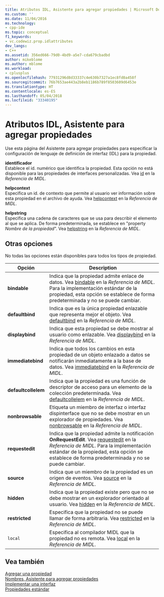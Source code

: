 ```yaml
---
title: Atributos IDL, Asistente para agregar propiedades | Microsoft Docs
ms.custom: ''
ms.date: 11/04/2016
ms.technology:
- cpp-ide
ms.topic: conceptual
f1_keywords:
- vc.codewiz.prop.idlattributes
dev_langs:
- C++
ms.assetid: 356ed666-79d0-4bd9-a5e7-cda679cbadbd
author: mikeblome
ms.author: mblome
ms.workload:
- cplusplus
ms.openlocfilehash: 77931296d8d33337c4e630b7327a1ec8fd0a458f
ms.sourcegitcommit: 76b7653ae443a2b8eb1186b789f8503609d6453e
ms.translationtype: HT
ms.contentlocale: es-ES
ms.lasthandoff: 05/04/2018
ms.locfileid: "33340195"
---
```

# <a name="idl-attributes-add-property-wizard"></a>Atributos IDL, Asistente para agregar propiedades
Use esta página del Asistente para agregar propiedades para especificar la configuración de lenguaje de definición de interfaz (IDL) para la propiedad.  
  
 **identificador**  
 Establece el id. numérico que identifica la propiedad. Esta opción no está disponible para las propiedades de interfaces personalizadas. Vea [id](http://msdn.microsoft.com/library/windows/desktop/aa367040) en la *Referencia de MIDL*.  
  
 **helpcontext**  
 Especifica un id. de contexto que permite al usuario ver información sobre esta propiedad en el archivo de ayuda. Vea [helpcontext](http://msdn.microsoft.com/library/windows/desktop/aa366851) en la *Referencia de MIDL*.  
  
 **helpstring**  
 Especifica una cadena de caracteres que se usa para describir el elemento al que se aplica. De forma predeterminada, se establece en "property *Nombre de la propiedad*". Vea [helpstring](http://msdn.microsoft.com/library/windows/desktop/aa366856) en la *Referencia de MIDL*.  
  
## <a name="other-options"></a>Otras opciones  
 No todas las opciones están disponibles para todos los tipos de propiedad.  
  
|Opción|Description|  
|------------|-----------------|  
|**bindable**|Indica que la propiedad admite enlace de datos. Vea [bindable](http://msdn.microsoft.com/library/windows/desktop/aa366738) en la *Referencia de MIDL*. Para la implementación estándar de la propiedad, esta opción se establece de forma predeterminada y no se puede cambiar.|  
|**defaultbind**|Indica que es la única propiedad enlazable que representa mejor el objeto. Vea [defaultbind](http://msdn.microsoft.com/library/windows/desktop/aa366790) en la *Referencia de MIDL*.|  
|**displaybind**|Indica que esta propiedad se debe mostrar al usuario como enlazable. Vea [displaybind](http://msdn.microsoft.com/library/windows/desktop/aa366804) en la *Referencia de MIDL*.|  
|**immediatebind**|Indica que todos los cambios en esta propiedad de un objeto enlazado a datos se notificarán inmediatamente a la base de datos. Vea [immediatebind](http://msdn.microsoft.com/library/windows/desktop/aa367045) en la *Referencia de MIDL*.|  
|**defaultcollelem**|Indica que la propiedad es una función de descriptor de acceso para un elemento de la colección predeterminada. Vea [defaultcollelem](http://msdn.microsoft.com/library/windows/desktop/aa366792) en la *Referencia de MIDL*.|  
|**nonbrowsable**|Etiqueta un miembro de interfaz o interfaz dispinterface que no se debe mostrar en un explorador de propiedades. Vea [nonbrowsable](http://msdn.microsoft.com/library/windows/desktop/aa367117) en la *Referencia de MIDL*.|  
|**requestedit**|Indica que la propiedad admite la notificación **OnRequestEdit**. Vea [requestedit](http://msdn.microsoft.com/library/windows/desktop/aa367155) en la *Referencia de MIDL*. Para la implementación estándar de la propiedad, esta opción se establece de forma predeterminada y no se puede cambiar.|  
|**source**|Indica que un miembro de la propiedad es un origen de eventos. Vea [source](http://msdn.microsoft.com/library/windows/desktop/aa367166) en la *Referencia de MIDL*.|  
|**hidden**|Indica que la propiedad existe pero que no se debe mostrar en un explorador orientado al usuario. Vea [hidden](http://msdn.microsoft.com/library/windows/desktop/aa366861) en la *Referencia de MIDL*.|  
|**restricted**|Especifica que la propiedad no se puede llamar de forma arbitraria. Vea [restricted](http://msdn.microsoft.com/library/windows/desktop/aa367157) en la *Referencia de MIDL*.|  
|`local`|Especifica al compilador MIDL que la propiedad no es remota. Vea [local](http://msdn.microsoft.com/library/windows/desktop/aa367071) en la *Referencia de MIDL*.|  
  
## <a name="see-also"></a>Vea también  
 [Agregar una propiedad](../ide/adding-a-property-visual-cpp.md)   
 [Nombres, Asistente para agregar propiedades](../ide/names-add-property-wizard.md)   
 [Implementar una interfaz](../ide/implementing-an-interface-visual-cpp.md)   
 [Propiedades estándar](../ide/stock-properties.md)